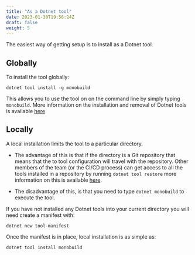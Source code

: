 ```yaml
---
title: "As a Dotnet tool"
date: 2023-01-30T19:56:24Z
draft: false
weight: 5
---
```


The easiest way of getting setup is to install as a Dotnet tool. 

## Globally

To install the tool globally:

```shell
dotnet tool install -g monobuild
```

This allows you to use the tool on on the command line by simply typing ```monobuild```. More information on the installation and removal of Dotnet tools is available [here](https://learn.microsoft.com/en-us/dotnet/core/tools/global-tools-how-to-use)


## Locally

A local installation limits the tool to a particular directory. 

* The advantage of this is that if the directory is a Git repository that means that the to tool configuration will travel with the repository. Other members of the team (or the CI/CD process) can get access to all the tools installed in a repository by running ```dotnet tool restore``` more information on this is available [here](https://learn.microsoft.com/en-us/dotnet/core/tools/local-tools-how-to-use).

* The disadvantage of this, is that you need to type ```dotnet monobuild``` to execute the tool.

If you have not installed any Dotnet tools into your current directory you will need create a manifest with:

```shell
dotnet new tool-manifest
```

Once the manifest is in place, local installation is as simple as:

```shell
dotnet tool install monobuild
```

